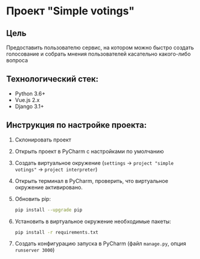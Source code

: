 # Проект "Simple votings"

## Цель

Предоставить пользователю сервис, на котором можно быстро создать голосование и собрать мнения пользователей касательно какого-либо вопроса

## Технологический стек:

- Python 3.6+
- Vue.js 2.x
- Django 3.1+

## Инструкция по настройке проекта:

1. Склонировать проект

2. Открыть проект в PyCharm с наcтройками по умолчанию

3. Создать виртуальное окружение (`settings` -> `project "simple votings"` -> `project interpreter`)

4. Открыть терминал в PyCharm, проверить, что виртуальное окружение активировано.

5. Обновить pip:
   ```bash
   pip install --upgrade pip
   ```
   
6. Установить в виртуальное окружение необходимые пакеты: 
   ```bash
   pip install -r requirements.txt
   ```

7. Создать конфигурацию запуска в PyCharm (файл `manage.py`, опция `runserver 3000`)
